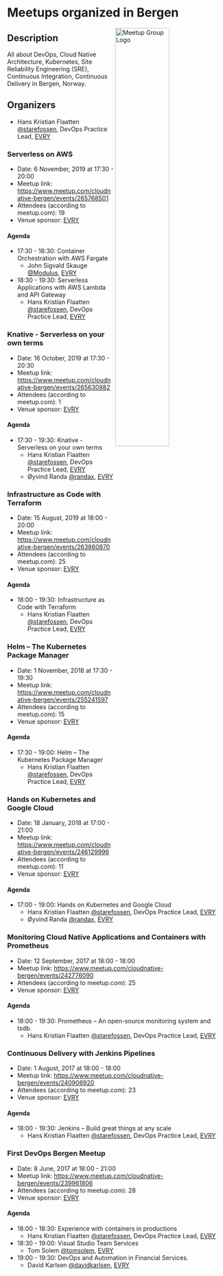 # Meetups organized in Bergen

<img width="50%" align="right" alt="Meetup Group Logo" src="https://secure.meetupstatic.com/photos/event/2/4/0/0/highres_485769216.jpeg">

## Description

<p>All about DevOps, Cloud Native Architecture, Kubernetes, Site Reliability Engineering (SRE), Continuous Integration, Continuous Delivery in Bergen, Norway.</p>


## Organizers

- Hans Kristian Flaatten [@starefossen](https://github.com/starefossen), DevOps Practice Lead, [EVRY](https://www.evry.com/en/)

### Serverless on AWS

- Date: 6 November, 2019 at 17:30 - 20:00
- Meetup link: https://www.meetup.com/cloudnative-bergen/events/265768501
- Attendees (according to meetup.com): 19
- Venue sponsor: [EVRY](https://www.evry.com/en/)

#### Agenda

- 17:30 - 18:30: Container Orchestration with AWS Fargate 
  - John Sigvald Skauge [@Modulus](https://github.com/Modulus), [EVRY](https://www.evry.com/en/)
- 18:30 - 19:30: Serverless Applications with AWS Lambda and API Gateway 
  - Hans Kristian Flaatten [@starefossen](https://github.com/starefossen), DevOps Practice Lead, [EVRY](https://www.evry.com/en/)

### Knative - Serverless on your own terms

- Date: 16 October, 2019 at 17:30 - 20:30
- Meetup link: https://www.meetup.com/cloudnative-bergen/events/265630882
- Attendees (according to meetup.com): 1
- Venue sponsor: [EVRY](https://www.evry.com/en/)

#### Agenda

- 17:30 - 19:30: Knative - Serverless on your own terms 
  - Hans Kristian Flaatten [@starefossen](https://github.com/starefossen), DevOps Practice Lead, [EVRY](https://www.evry.com/en/)
  - Øyvind Randa [@randax](https://github.com/randax), [EVRY](https://www.evry.com/en/)

### Infrastructure as Code with Terraform

- Date: 15 August, 2019 at 18:00 - 20:00
- Meetup link: https://www.meetup.com/cloudnative-bergen/events/263860870
- Attendees (according to meetup.com): 25
- Venue sponsor: [EVRY](https://www.evry.com/en/)

#### Agenda

- 18:00 - 19:30: Infrastructure as Code with Terraform 
  - Hans Kristian Flaatten [@starefossen](https://github.com/starefossen), DevOps Practice Lead, [EVRY](https://www.evry.com/en/)

### Helm – The Kubernetes Package Manager

- Date: 1 November, 2018 at 17:30 - 19:30
- Meetup link: https://www.meetup.com/cloudnative-bergen/events/255241597
- Attendees (according to meetup.com): 15
- Venue sponsor: [EVRY](https://www.evry.com/en/)

#### Agenda

- 17:30 - 19:00: Helm – The Kubernetes Package Manager 
  - Hans Kristian Flaatten [@starefossen](https://github.com/starefossen), DevOps Practice Lead, [EVRY](https://www.evry.com/en/)

### Hands on Kubernetes and Google Cloud

- Date: 18 January, 2018 at 17:00 - 21:00
- Meetup link: https://www.meetup.com/cloudnative-bergen/events/246129996
- Attendees (according to meetup.com): 11
- Venue sponsor: [EVRY](https://www.evry.com/en/)

#### Agenda

- 17:00 - 19:00: Hands on Kubernetes and Google Cloud 
  - Hans Kristian Flaatten [@starefossen](https://github.com/starefossen), DevOps Practice Lead, [EVRY](https://www.evry.com/en/)
  - Øyvind Randa [@randax](https://github.com/randax), [EVRY](https://www.evry.com/en/)

### Monitoring Cloud Native Applications and Containers with Prometheus

- Date: 12 September, 2017 at 18:00 - 18:00
- Meetup link: https://www.meetup.com/cloudnative-bergen/events/242776090
- Attendees (according to meetup.com): 25
- Venue sponsor: [EVRY](https://www.evry.com/en/)

#### Agenda

- 18:00 - 19:30: Prometheus – An open-source monitoring system and tsdb. 
  - Hans Kristian Flaatten [@starefossen](https://github.com/starefossen), DevOps Practice Lead, [EVRY](https://www.evry.com/en/)

### Continuous Delivery with Jenkins Pipelines

- Date: 1 August, 2017 at 18:00 - 18:00
- Meetup link: https://www.meetup.com/cloudnative-bergen/events/240906920
- Attendees (according to meetup.com): 23
- Venue sponsor: [EVRY](https://www.evry.com/en/)

#### Agenda

- 18:00 - 19:30: Jenkins – Build great things at any scale 
  - Hans Kristian Flaatten [@starefossen](https://github.com/starefossen), DevOps Practice Lead, [EVRY](https://www.evry.com/en/)

### First DevOps Bergen Meetup

- Date: 8 June, 2017 at 18:00 - 21:00
- Meetup link: https://www.meetup.com/cloudnative-bergen/events/239961806
- Attendees (according to meetup.com): 28
- Venue sponsor: [EVRY](https://www.evry.com/en/)

#### Agenda

- 18:00 - 18:30: Experience with containers in productions 
  - Hans Kristian Flaatten [@starefossen](https://github.com/starefossen), DevOps Practice Lead, [EVRY](https://www.evry.com/en/)
- 18:30 - 19:00: Visual Studio Team Services 
  - Tom Solem [@tomsolem](https://github.com/tomsolem), [EVRY](https://www.evry.com/en/)
- 19:00 - 19:30: DevOps and Automation in Financial Services. 
  - David Karlsen [@davidkarlsen](https://github.com/davidkarlsen), [EVRY](https://www.evry.com/en/)
